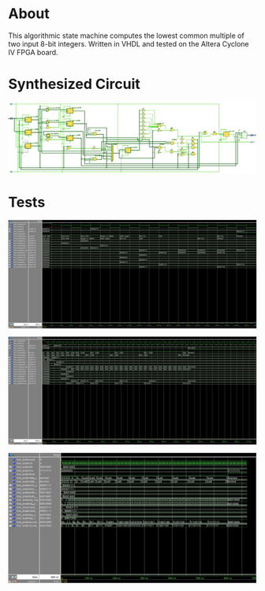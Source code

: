# About

This algorithmic state machine  computes the lowest common multiple of two input 8-bit integers. Written in VHDL and tested on the Altera Cyclone IV FPGA board.

# Synthesized Circuit

![Alt text](/synthesized_circuit.png "Synthesized Circuit")

# Tests

![Alt text](/test1.jpg "Test 1")


![Alt text](/test2.jpg "Test 2")


![Alt text](/test3.jpg "Test 3")
